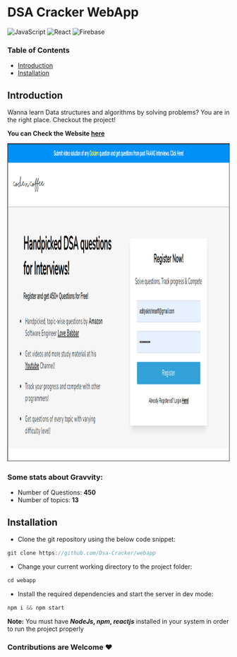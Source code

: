 # DSA Cracker WebApp

![JavaScript](https://img.shields.io/badge/-JavaScript-f7df1e?style=flat-square&logo=javascript&logoColor=black)
![React](https://img.shields.io/badge/-React-61dafb?style=flat-square&logo=react&logoColor=white)
![Firebase](https://img.shields.io/badge/-Firebase-ffca28?style=flat-square&logo=Firebase&logoColor=black)

### Table of Contents  
- [Introduction](https://github.com/Dsa-Cracker/webapp#introduction)
- [Installation](https://github.com/Dsa-Cracker/Webapp#installation)

## Introduction
Wanna learn Data structures and algorithms by solving problems? You are in the right place. Checkout the project!

**You can Check the Website <a href='https://gravvity.in'>here</a>**

<img src='https://github.com/Dsa-Cracker/webapp/blob/main/Screenshot%20from%202021-09-13%2010-21-30.png?raw=true' width="1280" height="720"/>

### Some stats about Gravvity:
<ul>
  <li>Number of Questions: <b>450</b></li>
  <li>Number of topics: <b>13</b></li>
</ul>

## Installation
- Clone the git repository using the below code snippet:
```javascript
git clone https://github.com/Dsa-Cracker/webapp
```
- Change your current working directory to the project folder:
```javascript
cd webapp
```
- Install the required dependencies and start the server in dev mode:
```javascript
npm i && npm start
````

**Note:**
You must have **_NodeJs_, _npm_, _reactjs_** installed in your system in order to run the project properly

### Contributions are Welcome :heart:
